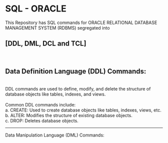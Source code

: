 # SQL - ORACLE
This Repository has SQL commands for ORACLE RELATIONAL DATABASE MANAGEMENT SYSTEM (RDBMS) segregated into <h2>[DDL, DML, DCL and TCL]</h2> <br>
<h2>Data Definition Language (DDL) Commands: </h2> <br>
DDL commands are used to define, modify, and delete the structure of database objects like tables, indexes, and views. <br>
<br>
Common DDL commands include: <br>
a. CREATE: Used to create database objects like tables, indexes, views, etc. <br>
b. ALTER: Modifies the structure of existing database objects. <br>
c. DROP: Deletes database objects. <br>
<hr>
Data Manipulation Language (DML) Commands: <br>
